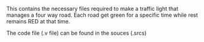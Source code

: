 This contains the necessary files required to make a traffic light that manages a four way road.
Each road get green for a specific time while rest remains RED at that time.

The code file (.v file) can be found in the souces (.srcs)
